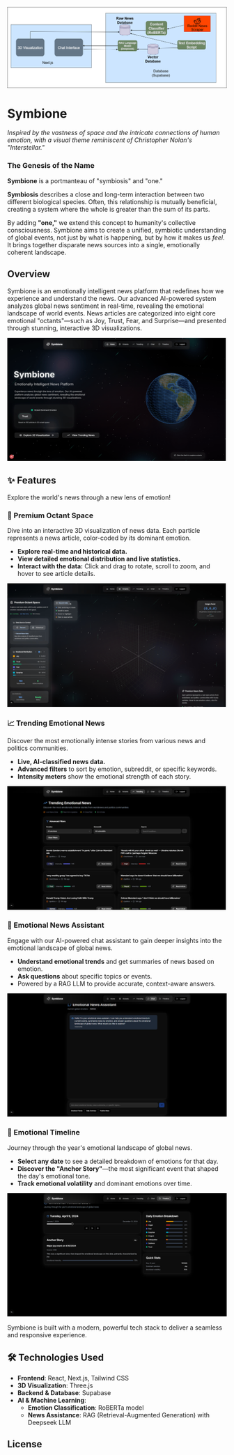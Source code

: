 ![Alt text](images/Flowchart.png)

# Symbione
*Inspired by the vastness of space and the intricate connections of human emotion, with a visual theme reminiscent of Christopher Nolan's "Interstellar."*

### The Genesis of the Name

**Symbione** is a portmanteau of "symbiosis" and "one."

**Symbiosis** describes a close and long-term interaction between two different biological species. Often, this relationship is mutually beneficial, creating a system where the whole is greater than the sum of its parts.

By adding **"one,"** we extend this concept to humanity's collective consciousness. Symbione aims to create a unified, symbiotic understanding of global events, not just by what is happening, but by how it makes us *feel*. It brings together disparate news sources into a single, emotionally coherent landscape.

## Overview
Symbione is an emotionally intelligent news platform that redefines how we experience and understand the news. Our advanced AI-powered system analyzes global news sentiment in real-time, revealing the emotional landscape of world events. News articles are categorized into eight core emotional "octants"—such as Joy, Trust, Fear, and Surprise—and presented through stunning, interactive 3D visualizations.

![Alt text](images/Home.png)


## ✨ Features

Explore the world's news through a new lens of emotion!

### 🌌 Premium Octant Space
Dive into an interactive 3D visualization of news data. Each particle represents a news article, color-coded by its dominant emotion.
*   **Explore real-time and historical data.**
*   **View detailed emotional distribution and live statistics.**
*   **Interact with the data:** Click and drag to rotate, scroll to zoom, and hover to see article details.

![Alt text](images/Octate.png)

### 📈 Trending Emotional News
Discover the most emotionally intense stories from various news and politics communities.
*   **Live, AI-classified news data.**
*   **Advanced filters** to sort by emotion, subreddit, or specific keywords.
*   **Intensity meters** show the emotional strength of each story.

![Alt text](images/Trending.png)

### 🤖 Emotional News Assistant
Engage with our AI-powered chat assistant to gain deeper insights into the emotional landscape of global news.
*   **Understand emotional trends** and get summaries of news based on emotion.
*   **Ask questions** about specific topics or events.
*   Powered by a RAG LLM to provide accurate, context-aware answers.

![Alt text](images/Chat.png)

### 📅 Emotional Timeline
Journey through the year's emotional landscape of global news.
*   **Select any date** to see a detailed breakdown of emotions for that day.
*   **Discover the "Anchor Story"**—the most significant event that shaped the day's emotional tone.
*   **Track emotional volatility** and dominant emotions over time.

![Alt text](images/Timeline.png)

Symbione is built with a modern, powerful tech stack to deliver a seamless and responsive experience.


## 🛠️ Technologies Used

*   **Frontend**: React, Next.js, Tailwind CSS
*   **3D Visualization**: Three.js
*   **Backend & Database**: Supabase
*   **AI & Machine Learning**:
    *   **Emotion Classification**: RoBERTa model
    *   **News Assistance**: RAG (Retrieval-Augmented Generation) with Deepseek LLM

## License